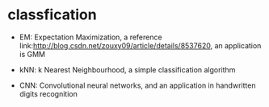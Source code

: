 # classfication

- EM: Expectation Maximization, a reference link:http://blog.csdn.net/zouxy09/article/details/8537620, an application is GMM
  
- kNN: k Nearest Neighbourhood, a simple classification algorithm

- CNN: Convolutional neural networks, and an application in handwritten digits recognition